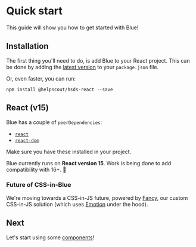 # Quick start

This guide will show you how to get started with Blue!

## Installation

The first thing you'll need to do, is add Blue to your React project. This can be done by adding the [latest version](https://github.com/helpscout/hsds-react/releases) to your `package.json` file.

Or, even faster, you can run:

```
npm install @helpscout/hsds-react --save
```

## React (v15)

Blue has a couple of `peerDependencies`:

- [`react`](https://www.npmjs.com/package/react)
- [`react-dom`](https://www.npmjs.com/package/react-dom)

Make sure you have these installed in your project.

Blue currently runs on **React version 15**. Work is being done to add compatibility with 16+. 💪

### Future of CSS-in-Blue

We're moving towards a CSS-in-JS future, powered by [Fancy](https://github.com/helpscout/fancy), our custom CSS-in-JS solution (which uses [Emotion](https://emotion.sh/) under the hood).

## Next

Let's start using some [components](components.md)!
